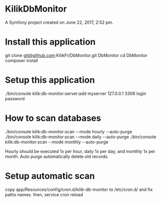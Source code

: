 KilikDbMonitor
==============

A Symfony project created on June 22, 2017, 2:52 pm.

Install this application
========================

git clone git@github.com:KilikFr/DbMonitor.git DbMonitor
cd DbMonitor
composer install

Setup this application
======================

./bin/console kilik:db-monitor:server:add myserver 127.0.0.1 3306 login password

How to scan databases
=====================

./bin/console kilik:db-monitor:scan --mode hourly --auto-purge
./bin/console kilik:db-monitor:scan --mode daily --auto-purge
./bin/console kilik:db-monitor:scan --mode monthly --auto-purge

Hourly should be executed 1x per hour, daily 1x per day, and monthly 1x per month.
Auto purge automatically delete old records.

Setup automatic scan
====================

copy app/Resources/config/cron.d/kilik-db-monitor to /etc/cron.d/ and fix paths names.
then, service cron reload

